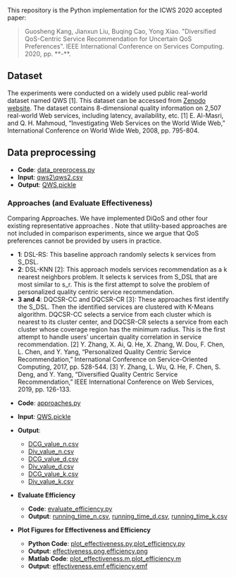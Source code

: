 This repository is the Python implementation for the ICWS 2020 accepted paper:
> Guosheng Kang, Jianxun Liu, Buqing Cao, Yong Xiao. "Diversified QoS-Centric Service Recommendation for Uncertain QoS Preferences". IEEE International Conference on Services Computing. 2020, pp. \*\*-\*\*.

## Dataset
The experiments were conducted on a widely used public real-world dataset named QWS [1]. This dataset can be accessed from [Zenodo website](https://zenodo.org/record/3557008#.XpmwmsgzaUn). The dataset contains 8-dimensional quality information on 2,507 real-world Web services, including latency, availability, etc.
[1] E. Al-Masri, and Q. H. Mahmoud, “Investigating Web Services on the World Wide Web,” International Conference on World Wide Web, 2008, pp. 795-804.

## Data preprocessing
* **Code**: [data_preprocess.py](data_preprocess.py)
* **Input**: [qws2\\qws2.csv]([qws2/qws2.csv)
* **Output**: [QWS.pickle](QWS.pickle)
  
### Approaches (and Evaluate Effectiveness)
Comparing Approaches. We have implemented DiQoS and other four existing representative approaches . Note that utility-based approaches are not included in comparison experiments, since we argue that QoS preferences cannot be provided by users in practice.
+ **1**: DSL-RS: This baseline approach randomly selects k services from S_DSL.
+ **2**: DSL-KNN [2]: This approach models services recommendation as a k nearest neighbors problem. It selects k services from S_DSL that are most similar to s_r. This is the first attempt to solve the problem of personalized quality centric service recommendation.
+ **3 and 4**: DQCSR-CC and DQCSR-CR [3]: These approaches first identify the S_DSL. Then the identified services are clustered with K-Means algorithm. DQCSR-CC selects a service from each cluster which is nearest to its cluster center, and DQCSR-CR selects a service from each cluster whose coverage region has the minimum radius. This is the first attempt to handle users’ uncertain quality correlation in service recommendation.
[2] Y. Zhang, X. Ai, Q. He, X. Zhang, W. Dou, F. Chen, L. Chen, and Y. Yang, “Personalized Quality Centric Service Recommendation,” International Conference on Service-Oriented Computing, 2017, pp. 528-544.
[3] Y. Zhang, L. Wu, Q. He, F. Chen, S. Deng, and Y. Yang, “Diversified Quality Centric Service Recommendation,” IEEE International Conference on Web Services, 2019, pp. 126-133.

* **Code**: [approaches.py](approaches.py)
* **Input**: [QWS.pickle](QWS.pickle)
* **Output**:
  * [DCG_value_n.csv](DCG_value_n.csv)
  * [Div_value_n.csv](Div_value_n.csv)
  * [DCG_value_d.csv](DCG_value_d.csv)
  * [Div_value_d.csv](Div_value_d.csv)
  * [DCG_value_k.csv](DCG_value_k.csv)
  * [Div_value_k.csv](Div_value_k.csv)
  
* **Evaluate Efficiency**
  * **Code**: [evaluate_efficiency.py](evaluate_efficiency.py)
  * **Output**: [running_time_n.csv](running_time_n.csv), [running_time_d.csv](running_time_d.csv), [running_time_k.csv](running_time_k.csv)
  
* **Plot Figures for Effectiveness and Efficiency**
  * **Python Code**: [plot_effectiveness.py](plot_effectiveness.py),[plot_efficiency.py](plot_efficiency.py)
  * **Output**: [effectiveness.png](effectiveness.png),[efficiency.png](efficiency.png)
   * **Matlab Code**: [plot_effectiveness.m](plot_effectiveness.m),[plot_efficiency.m](plot_efficiency.m)
  * **Output**: [effectiveness.emf](effectiveness.emf),[efficiency.emf](efficiency.emf)

